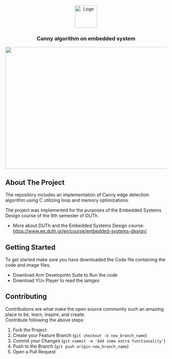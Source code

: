 <!-- PROJECT LOGO -->
<br />
<p align="center">
  <img src="https://github.com/DataMas/Embeded_Systems/blob/main/images/file_icon.webp" alt="Logo" width="70" height="70">
  <h3 align="center">Canny algorithm on embedded system</h3>
</p>



<p align="center">
<img src="https://github.com/DataMas/Embeded_Systems/blob/main/images/canny.PNG" align="center" width="705" height="380" />
</p>


<!-- ABOUT THE PROJECT -->
## About The Project
The repository includes an implementation of Canny edge detection algorithm using C utilizing loop and memory optimizations.

The project was implemented for the purposes of the Embedded Systems Design course of the 9th semester of DUTh.
- More about DUTh and the Embedded Systems Design course: https://www.ee.duth.gr/en/course/embedded-systems-design/


<!-- GETTING STARTED -->
## Getting Started
To get started make sure you have downloaded the Code file containing the code and image files.
- Download Arm Developmtn Suite to Run the code
- Download YUv Player to read the iamges

<!-- CONTRIBUTING -->
## Contributing

Contributions are what make the open source community such an amazing place to be, learn, inspire, and create.  
Contribute following the above steps:

1. Fork the Project
2. Create your Feature Branch (`git checkout -b new_branch_name`)
3. Commit your Changes (`git commit -m 'Add some extra functionality'`)
4. Push to the Branch (`git push origin new_branch_name`)
5. Open a Pull Request  

